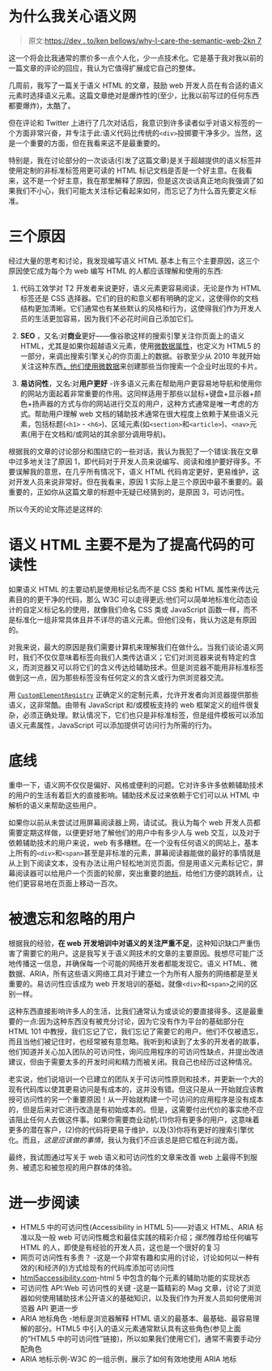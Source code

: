 # 为什么我关心语义网

> 原文:[https://dev . to/ken bellows/why-I-care-the-semantic-web-2kn 7](https://dev.to/kenbellows/why-i-care-about-the-semantic-web-2kn7)

这一个将会比我通常的票价多一点个人化，少一点技术化。它是基于我对我以前的一篇文章的评论的回应，我认为它值得扩展成它自己的整体。

几周前，我写了一篇关于语义 HTML 的文章，鼓励 web 开发人员在有合适的语义元素时选择语义元素。这篇文章绝对是爆炸性的(至少，比我以前写过的任何东西都要爆炸)，太酷了。

但在评论和 Twitter 上进行了几次对话后，我意识到许多读者似乎对语义标签的一个方面非常兴奋，并专注于此:语义代码比传统的`<div>`投掷要干净多少。当然，这是一个重要的方面，但在我看来这不是最重要的。

特别是，我在讨论部分的一次谈话(引发了这篇文章)是关于超越提供的语义标签并使用定制的非标准标签用更可读的 HTML 标记文档是否是一个好主意。在我看来，这不是一个好主意，我在那里解释了原因，但是这次谈话真正地向我强调了如果我们不小心，我们可能太关注标记看起来如何，而忘记了为什么首先要定义标准。

# [](#three-reasons)三个原因

经过大量的思考和讨论，我发现编写语义 HTML 基本上有三个主要原因，这三个原因使它成为每个为 web 编写 HTML 的人都应该理解和使用的东西:

1.  代码工效学对 T2 开发者来说更好，语义元素更容易阅读，无论是作为 HTML 标签还是 CSS 选择器。它们的目的和意义都有明确的定义，这使得你的文档结构更加清晰。它们通常也有某些默认的风格和行为，这使得我们作为开发人员的生活更加容易，因为我们不必花时间自己添加它们。

2.  **SEO** ，又名:对**商业**更好——像谷歌这样的搜索引擎关注你页面上的语义 HTML，尤其是如果你超越语义元素，使用[微数据属性](https://developer.mozilla.org/en-US/docs/Web/HTML/Microdata)，也定义为 HTML5 的一部分，来调出搜索引擎关心的你页面上的数据。谷歌至少从 2010 年就开始关注这种东西[，他们](https://webmasters.googleblog.com/2010/03/microdata-support-for-rich-snippets.html)[使用微数据](https://developers.google.com/search/docs/guides/intro-structured-data)来创建那些当你搜索一个企业时出现的卡片。

3.  **易访问性**，又名:对**用户更好** -许多语义元素在帮助用户更容易地导航和使用你的网站方面起着非常重要的作用。这同样适用于那些以鼠标+键盘+显示器+颜色+扬声器的方式与你的网站进行交互的用户，这种方式通常是唯一考虑的方式。帮助用户理解 web 文档的辅助技术通常在很大程度上依赖于某些语义元素，包括标题(`<h1>` - `<h6>`)、区域元素(如`<section>`和`<article>`)、`<nav>`元素(用于在文档和/或网站的其余部分调用导航)。

根据我的文章的讨论部分和围绕它的一些对话，我认为我犯了一个错误:我在文章中过多地关注了原因 1，即代码对于开发人员来说编写、阅读和维护要好得多。不要误解我的意思，在几乎所有情况下，语义 HTML 代码肯定更好，更易维护，这对开发人员来说非常好。但在我看来，原因 1 实际上是三个原因中最不重要的。最重要的，正如你从这篇文章的标题中无疑已经猜到的，是原因 3，可访问性。

所以今天的论文陈述是这样的:

# 语义 HTML 主要不是为了提高代码的可读性

如果语义 HTML 的主要动机是使用标记名而不是 CSS 类和 HTML 属性来传达元素目的的更干净的代码，那么 W3C 可以走得更远:他们可以简单地标准化动态设计的自定义标记名的使用，就像我们命名 CSS 类或 JavaScript 函数一样，而不是标准化一组非常具体且并不详尽的语义元素。但他们没有，我认为这是有原因的。

对我来说，最大的原因是我们需要计算机来理解我们在做什么。当我们谈论语义网时，我们不仅仅意味着标签向我们人类传达语义；它们对浏览器来说有特定的含义，而浏览器又可以将它们的含义传达给辅助技术。但是浏览器不能用非标准标签做到这一点，因为那些标签没有任何定义的含义或行为供浏览器交流。

用 [`CustomElementRegistry`](https://developer.mozilla.org/en-US/docs/Web/API/CustomElementRegistry) 正确定义的定制元素，允许开发者向浏览器提供那些语义，这非常酷。由带有 JavaScript 和/或模板支持的 web 框架定义的组件很复杂，必须正确处理。默认情况下，它们也只是非标准标签，但是组件模板可以添加语义元素属性，JavaScript 可以添加提供可访问行为所需的行为。

# [](#the-bottom-line)底线

重申一下，语义网不仅仅是偏好、风格或便利的问题。它对许多许多依赖辅助技术的用户的生活有着巨大的直接影响。辅助技术反过来依赖于它们可以从 HTML 中解析的语义来帮助这些用户。

如果你以前从未尝试过用屏幕阅读器上网，请试试。我认为每个 web 开发人员都需要定期这样做，以便更好地了解他们的用户中有多少人与 web 交互，以及对于依赖辅助技术的用户来说，web 有多糟糕。在一个没有任何语义的网站上，基本上所有的`<div>`和`<span>`甚至是非标准的元素，屏幕阅读器能做的最好的事情就是从上到下阅读文本，没有办法让用户轻松地浏览页面。但是用语义元素标记它，屏幕阅读器可以给用户一个页面的轮廓，突出重要的[地标](https://www.w3.org/TR/2019/NOTE-wai-aria-practices-1.1-20190207/examples/landmarks/)，给他们方便的跳转点，让他们更容易地在页面上移动一百次。

# [](#forgotten-and-ignored-users)被遗忘和忽略的用户

根据我的经验，**在 web 开发培训中对语义的关注严重不足**，这种知识缺口严重伤害了需要它的用户。这是我写关于语义网技术的文章的主要原因。我想尽可能广泛地传播这一信息，并确保每一个可能的网络开发者都能发现它。语义 HTML、微数据、ARIA，所有这些语义网络工具对于建立一个为所有人服务的网络都是至关重要的。易访问性应该成为 web 开发培训的基础，就像`<div>`和`<span>`之间的区别一样。

这种东西直接影响许多人的生活，比我们通常认为或谈论的要直接得多。这是最重要的一点:因为这种东西没有被充分讨论，因为它没有作为平台的基础部分在 HTML 101 中教授，我们忘记了它，我们忘记了需要它的用户。他们不仅被遗忘，而且当他们被记住时，也经常被有意忽略。我听到和读到了太多的开发者的故事，他们知道并关心加入团队的可访问性，询问应用程序的可访问性缺点，并提出改进建议，但由于需要太多的开发时间和精力而被关闭。我自己也经历过这种情况。

老实说，他们说培训一个已建立的团队关于可访问性原则和技术，并更新一个大的现有代码库以使其更易访问是有成本的，这并没有错。但这只是从一开始就应该教授可访问性的另一个重要原因！从一开始就构建一个可访问的应用程序是没有成本的，但是后来对它进行改造是有初始成本的。但是，这需要付出代价的事实绝不应该阻止任何人去做这件事。如果你需要商业动机:(1)你将有更多的用户，这意味着更多的潜在客户，(2)你的代码将更易于维护，以及(3)你将有更好的搜索引擎优化。而且，*这是应该做的事情*，我认为我们不应该总是把它框在利润方面。

最终，我试图通过写关于 web 语义和可访问性的文章来改善 web 上最得不到服务、被遗忘和被忽视的用户群体的体验。

# [](#further-reading)进一步阅读

*   HTML5 中的可访问性(Accessibility in HTML 5)——对语义 HTML、ARIA 标准以及一般 web 可访问性概念和最佳实践的精彩介绍；*强烈*推荐给任何编写 HTML 的人，即使是有经验的开发人员，这也是一个很好的复习
*   网页可访问性有多贵？ -这是一个非常有趣和实用的讨论，讨论如何以一种有效的(和经济的)方式给现有的代码库添加可访问性
*   [html5accessibility.com](https://www.html5accessibility.com/)-html 5 中包含的每个元素的辅助功能的实现状态
*   可访问性 API:Web 可访问性的关键 -这是一篇精彩的 Mag 文章，讨论了浏览器如何使用辅助技术公开语义的基础知识，以及我们作为开发人员如何使用浏览器 API 更进一步
*   ARIA 地标角色 -地标是浏览器解释 HTML 语义的最基本、最基础、最容易理解的部分。HTML5 中引入的语义元素通常默认具有这些角色(参见上面的“HTML5 中的可访问性”链接)，所以如果我们使用它们，通常不需要手动分配角色
*   ARIA 地标示例-W3C 的一组示例，展示了如何有效地使用 ARIA 地标